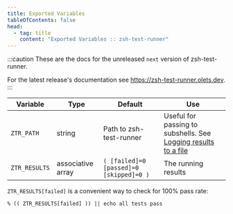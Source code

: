```yaml
---
title: Exported Variables
tableOfContents: false
head:
  - tag: title
    content: "Exported Variables :: zsh-test-runner"
---
```


:::caution
These are the docs for the unreleased `next` version of zsh-test-runner.

For the latest release's documentation see https://zsh-test-runner.olets.dev.
:::

Variable | Type | Default | Use
---|---|---|---
`ZTR_PATH` | string | Path to zsh-test-runner | Useful for passing to subshells. See [Logging results to a file](/usage/logging)
`ZTR_RESULTS` | associative array | `( [failed]=0 [passed]=0 [skipped]=0 )` | The running results

`ZTR_RESULTS[failed]` is a convenient way to check for 100% pass rate:

```shell
% (( ZTR_RESULTS[failed] )) || echo all tests pass
```
